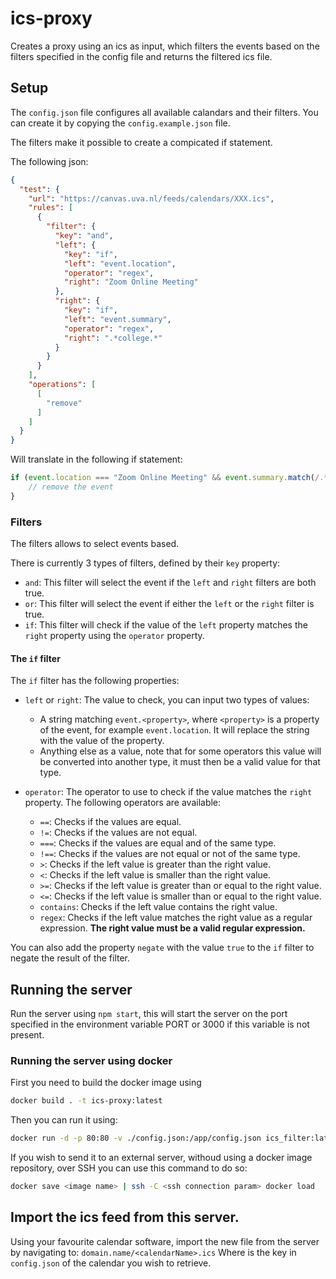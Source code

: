 # ics-proxy

Creates a proxy using an ics as input, which filters the events based on the filters specified in the config file and
returns the filtered ics file.

## Setup

The `config.json` file configures all available calandars and their filters.
You can create it by copying the `config.example.json` file.

The filters make it possible to create a compicated if statement.

The following json:

```json
{
  "test": {
    "url": "https://canvas.uva.nl/feeds/calendars/XXX.ics",
    "rules": [
      {
        "filter": {
          "key": "and",
          "left": {
            "key": "if",
            "left": "event.location",
            "operator": "regex",
            "right": "Zoom Online Meeting"
          },
          "right": {
            "key": "if",
            "left": "event.summary",
            "operator": "regex",
            "right": ".*college.*"
          }
        }
      }
    ],
    "operations": [
      [
        "remove"
      ]
    ]
  }
}
```

Will translate in the following if statement:

```javascript
if (event.location === "Zoom Online Meeting" && event.summary.match(/.*college.*/)) {
    // remove the event
}
```

### Filters

The filters allows to select events based.

There is currently 3 types of filters, defined by their `key` property:

- `and`: This filter will select the event if the `left` and `right` filters are both true.
- `or`: This filter will select the event if either the `left` or the `right` filter is true.
- `if`: This filter will check if the value of the `left` property matches the `right` property using the `operator`
  property.

#### The `if` filter

The `if` filter has the following properties:

- `left` or `right`: The value to check, you can input two types of values:
    - A string matching `event.<property>`, where `<property>` is a property of the event, for example `event.location`.
      It will replace the string with the value of the property.
    - Anything else as a value, note that for some operators this value will be converted into another type, it must
      then be a valid value for that type.

- `operator`: The operator to use to check if the value matches the `right` property. The following operators are
  available:
    - `==`: Checks if the values are equal.
    - `!=`: Checks if the values are not equal.
    - `===`: Checks if the values are equal and of the same type.
    - `!==`: Checks if the values are not equal or not of the same type.
    - `>`: Checks if the left value is greater than the right value.
    - `<`: Checks if the left value is smaller than the right value.
    - `>=`: Checks if the left value is greater than or equal to the right value.
    - `<=`: Checks if the left value is smaller than or equal to the right value.
    - `contains`: Checks if the left value contains the right value.
    - `regex`: Checks if the left value matches the right value as a regular expression. **The right value must be a
      valid regular expression.**

You can also add the property `negate` with the value `true` to the `if` filter to negate the result of the filter.

## Running the server

Run the server using `npm start`, this will start the server on the port specified in the environment variable PORT or
3000 if this variable is not present.

### Running the server using docker

First you need to build the docker image using

```bash
docker build . -t ics-proxy:latest
```

Then you can run it using:

```bash
docker run -d -p 80:80 -v ./config.json:/app/config.json ics_filter:latest
```

If you wish to send it to an external server, withoud using a docker image repository, over SSH you can use this command
to do so:

```bash
docker save <image name> | ssh -C <ssh connection param> docker load
```

## Import the ics feed from this server.

Using your favourite calendar software, import the new file from the server by navigating to:
`domain.name/<calendarName>.ics`
Where <calendarName> is the key in `config.json` of the calendar you wish to retrieve.
